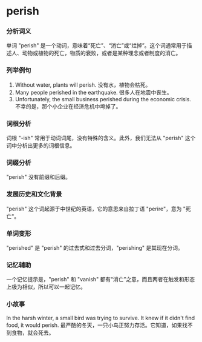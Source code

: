 # perish

### 分析词义

  

单词 "perish" 是一个动词，意味着“死亡”、“消亡”或“烂掉”。这个词通常用于描述人、动物或植物的死亡，物质的衰败，或者是某种理念或者制度的消亡。

  

### 列举例句

  

1.  Without water, plants will perish. 没有水，植物会枯死。
2.  Many people perished in the earthquake. 很多人在地震中丧生。
3.  Unfortunately, the small business perished during the economic crisis. 不幸的是，那个小企业在经济危机中垮掉了。

  

### 词根分析

  

词根 "-ish" 常用于动词词尾，没有特殊的含义。此外，我们无法从 "perish" 这个词中分析出更多的词根信息。

  

### 词缀分析

  

"perish" 没有前缀和后缀。

  

### 发展历史和文化背景

  

"perish" 这个词起源于中世纪的英语，它的意思来自拉丁语 "perire"，意为 "死亡"。

  

### 单词变形

  

"perished" 是 "perish" 的过去式和过去分词，"perishing" 是其现在分词。

  

### 记忆辅助

  

一个记忆提示是，"perish" 和 "vanish" 都有“消亡”之意，而且两者在触发和形态上极为相似，所以可以一起记忆。

  

### 小故事

  

In the harsh winter, a small bird was trying to survive. It knew if it didn't find food, it would perish. 最严酷的冬天，一只小鸟正努力存活。它知道，如果找不到食物，就会死去。
